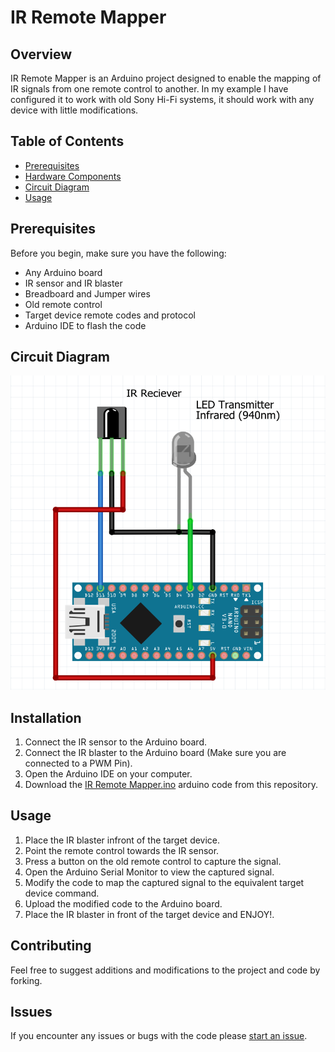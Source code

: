 # IR Remote Mapper

## Overview

IR Remote Mapper is an Arduino project designed to enable the mapping of IR signals from one remote control to another. In my example I have configured it to work with old Sony Hi-Fi systems, it should work with any device with little modifications.

## Table of Contents

- [Prerequisites](#prerequisites)
- [Hardware Components](#hardware-components)
- [Circuit Diagram](#circuit-diagram)
- [Usage](#usage)

## Prerequisites

Before you begin, make sure you have the following:

- Any Arduino board
- IR sensor and IR blaster
- Breadboard and Jumper wires
- Old remote control
- Target device remote codes and protocol
- Arduino IDE to flash the code

## Circuit Diagram

![Circuit Diagram](https://github.com/Amremad719/IR-Remote-Mapper/blob/master/Diagrams/Circuit.png)

## Installation

1. Connect the IR sensor to the Arduino board.
2. Connect the IR blaster to the Arduino board (Make sure you are connected to a PWM Pin).
3. Open the Arduino IDE on your computer.
4. Download the [IR Remote Mapper.ino](https://github.com/Amremad719/IR-Remote-Mapper/blob/master/src/IR%20Remote%20Mapper.ino) arduino code from this repository.

## Usage

1. Place the IR blaster infront of the target device.
1. Point the remote control towards the IR sensor.
2. Press a button on the old remote control to capture the signal.
3. Open the Arduino Serial Monitor to view the captured signal.
4. Modify the code to map the captured signal to the equivalent target device command.
5. Upload the modified code to the Arduino board.
6. Place the IR blaster in front of the target device and ENJOY!.

## Contributing

Feel free to suggest additions and modifications to the project and code by forking.

## Issues

If you encounter any issues or bugs with the code please [start an issue](https://github.com/Amremad719/IR-Remote-Mapper/issues/new).